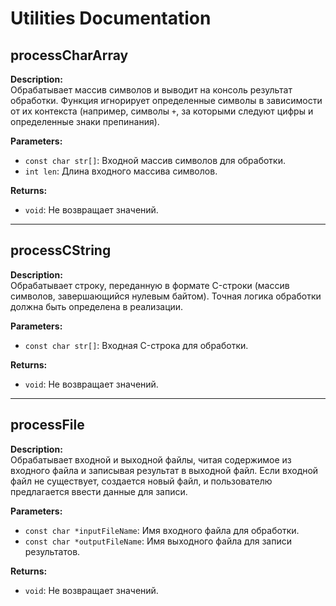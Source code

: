 # Utilities Documentation

## processCharArray

**Description:**  
Обрабатывает массив символов и выводит на консоль результат обработки. Функция игнорирует определенные символы в
зависимости от их контекста (например, символы `+`, за которыми следуют цифры и определенные знаки препинания).

**Parameters:**

- `const char str[]`: Входной массив символов для обработки.
- `int len`: Длина входного массива символов.

**Returns:**

- `void`: Не возвращает значений.

---

## processCString

**Description:**  
Обрабатывает строку, переданную в формате C-строки (массив символов, завершающийся нулевым байтом). Точная логика
обработки должна быть определена в реализации.

**Parameters:**

- `const char str[]`: Входная C-строка для обработки.

**Returns:**

- `void`: Не возвращает значений.

---

## processFile

**Description:**  
Обрабатывает входной и выходной файлы, читая содержимое из входного файла и записывая результат в выходной файл. Если
входной файл не существует, создается новый файл, и пользователю предлагается ввести данные для записи.

**Parameters:**

- `const char *inputFileName`: Имя входного файла для обработки.
- `const char *outputFileName`: Имя выходного файла для записи результатов.

**Returns:**

- `void`: Не возвращает значений.
